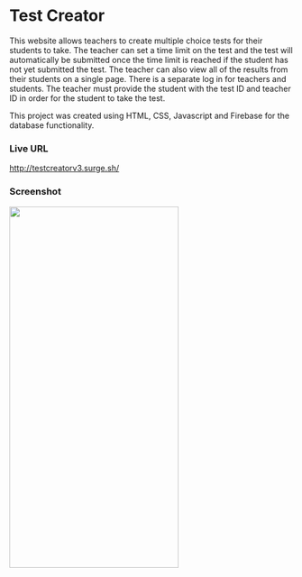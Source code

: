 # Test Creator

This website allows teachers to create multiple choice tests for their students to take. The teacher can set a time limit on the test and the test will automatically be submitted once the time limit is reached if the student has not yet submitted the test. The teacher can also view all of the results from their students on a single page. There is a separate log in for teachers and students. The teacher must provide the student with the test ID and teacher ID in order for the student to take the test.

This project was created using HTML, CSS, Javascript and Firebase for the database functionality.

### Live URL ###

http://testcreatorv3.surge.sh/   

### Screenshot ###

<img src="https://github.com/rgawick/test_creator/blob/master/testcreator.png" width="300" height="641" />
